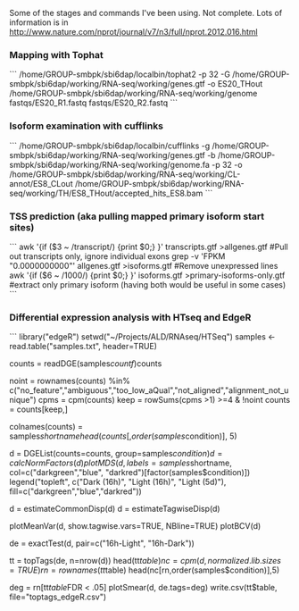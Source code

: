 Some of the stages and commands I've been using. Not complete.
Lots of information is in http://www.nature.com/nprot/journal/v7/n3/full/nprot.2012.016.html


<h3>Mapping with Tophat</h3>
```
/home/GROUP-smbpk/sbi6dap/localbin/tophat2 -p 32 -G /home/GROUP-smbpk/sbi6dap/working/RNA-seq/working/genes.gtf -o ES20_THout /home/GROUP-smbpk/sbi6dap/working/RNA-seq/working/genome fastqs/ES20_R1.fastq fastqs/ES20_R2.fastq
```

<h3>Isoform examination with cufflinks</h3>
```
/home/GROUP-smbpk/sbi6dap/localbin/cufflinks -g /home/GROUP-smbpk/sbi6dap/working/RNA-seq/working/genes.gtf -b /home/GROUP-smbpk/sbi6dap/working/RNA-seq/working/genome.fa -p 32 -o /home/GROUP-smbpk/sbi6dap/working/RNA-seq/working/CL-annot/ES8_CLout /home/GROUP-smbpk/sbi6dap/working/RNA-seq/working/TH/ES8_THout/accepted_hits_ES8.bam
```

<h3>TSS prediction (aka pulling mapped primary isoform start sites)</h3>
```
awk '{if ($3 ~ /transcript/) {print $0;} }' transcripts.gtf >allgenes.gtf         #Pull out transcripts only, ignore individual exons
grep -v 'FPKM "0.0000000000"' allgenes.gtf >isoforms.gtf                          #Remove unexpressed lines
awk '{if ($6 ~ /1000/) {print $0;} }' isoforms.gtf >primary-isoforms-only.gtf       #extract only primary isoform (having both would be useful in some cases)
```

<h3>Differential expression analysis with HTseq and EdgeR</h3>
```
library("edgeR")
setwd("~/Projects/ALD/RNAseq/HTSeq")
samples <- read.table("samples.txt", header=TRUE)

counts = readDGE(samples$countf)$counts

noint = rownames(counts) %in% c("no_feature","ambiguous","too_low_aQual","not_aligned","alignment_not_unique")
cpms = cpm(counts)
keep = rowSums(cpms >1) >=4 & !noint
counts = counts[keep,]

colnames(counts) = samples$shortname
head(counts[,order(samples$condition)], 5)

d = DGEList(counts=counts, group=samples$condition)
d = calcNormFactors(d)
plotMDS(d, labels=samples$shortname, col=c("darkgreen","blue", "darkred")[factor(samples$condition)])
legend("topleft", c("Dark (16h)", "Light (16h)", "Light (5d)"), fill=c("darkgreen","blue","darkred"))

d = estimateCommonDisp(d)
d = estimateTagwiseDisp(d)

plotMeanVar(d, show.tagwise.vars=TRUE, NBline=TRUE)
plotBCV(d)

de = exactTest(d, pair=c("16h-Light", "16h-Dark"))

tt = topTags(de, n=nrow(d))
head(tt$table)
nc = cpm(d, normalized.lib.sizes=TRUE)
rn = rownames(tt$table)
head(nc[rn,order(samples$condition)],5)

deg = rn[tt$table$FDR < .05]
plotSmear(d, de.tags=deg)
write.csv(tt$table, file="toptags_edgeR.csv")
```
